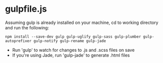 # gulpfile.js

Assuming gulp is already installed on your machine, cd to working directory and run the following:

<pre>
<code>npm install --save-dev gulp gulp-uglify gulp-sass gulp-plumber gulp-autoprefixer gulp-notify gulp-rename gulp-jade</code>
</pre>

<ul>
	<li>Run 'gulp' to watch for changes to .js and .scss files on save</li>
	<li>If you're using Jade, run 'gulp-jade' to generate .html files</li>
</ul>
